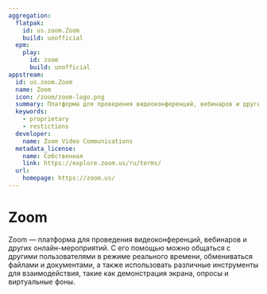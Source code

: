 ```yaml
---
aggregation:
  flatpak:
    id: us.zoom.Zoom
    build: unofficial
  epm:
    play:
      id: zoom
      build: unofficial
appstream:
  id: us.zoom.Zoom
  name: Zoom
  icon: /zoom/zoom-logo.png
  summary: Платформа для проведения видеоконференций, вебинаров и других онлайн-мероприятий.
  keywords:
    - proprietary
    - restictions
  developer:
    name: Zoom Video Communications
  metadata_license:
    name: Собственная
    link: https://explore.zoom.us/ru/terms/
  url:
    homepage: https://zoom.us/
---
```


# Zoom

Zoom — платформа для проведения видеоконференций, вебинаров и других онлайн-мероприятий. С его помощью можно общаться с другими пользователями в режиме реального времени, обмениваться файлами и документами, а также использовать различные инструменты для взаимодействия, такие как демонстрация экрана, опросы и виртуальные фоны.

<!--@include: @apps/_parts/install/content-flatpak.md-->
<!--@include: @apps/_parts/install/content-epm-play.md-->
